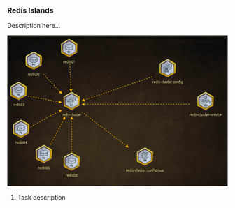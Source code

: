 ### Redis Islands

Description here...

![](images/redis-architecture.png)

1. Task description

```sh

```
